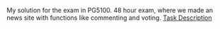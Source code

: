 My solution for the exam in PG5100. 
48 hour exam, where we made an news site with functions like commenting and voting.
[Task Description](task_description.pdf)
